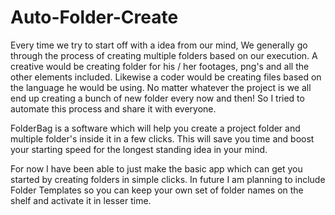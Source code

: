 # Auto-Folder-Create

Every time we try to start off with a idea from our mind, We generally go through the process of creating multiple folders based on our execution. A creative would be creating folder for his / her footages, png's and all the other elements included. Likewise a coder would be creating files based on the language he would be using. No matter whatever the project is we all end up creating a bunch of new folder every now and then! So I tried to automate this process and share it with everyone.

FolderBag is a software which will help you create a project folder and multiple folder's inside it in a few clicks. This will save you time and boost your starting speed for the longest standing idea in your mind.

For now I have been able to just make the basic app which can get you started by creating folders in simple clicks. In future I am planning to include Folder Templates so you can keep your own set of folder names on the shelf and activate it in lesser time.

